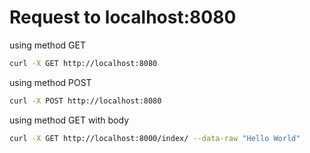 # Request to localhost:8080

using method GET

```bash
curl -X GET http://localhost:8080
```

using method POST

```bash
curl -X POST http://localhost:8080
```

using method GET with body

```bash
curl -X GET http://localhost:8000/index/ --data-raw "Hello World"
```
```